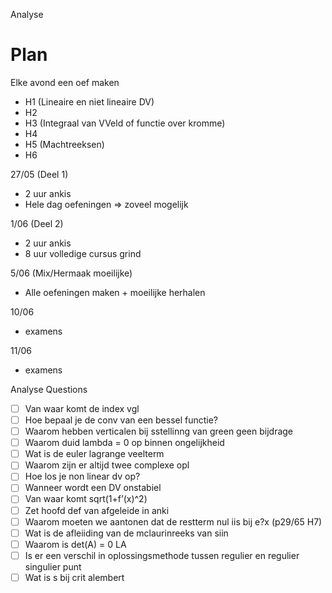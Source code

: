 Analyse

# Plan
Elke avond een oef maken 
- H1 (Lineaire en niet lineaire DV)
- H2
- H3 (Integraal van VVeld of functie over kromme)
- H4
- H5 (Machtreeksen)
- H6

27/05 (Deel 1)
- 2 uur ankis
- Hele dag oefeningen => zoveel mogelijk

1/06 (Deel 2)
- 2 uur ankis
- 8 uur volledige cursus grind

5/06 (Mix/Hermaak moeilijke)
- Alle oefeningen maken + moeilijke herhalen

10/06 
- examens

11/06
- examens

Analyse Questions

- [ ]  Van waar komt de index vgl
- [ ]  Hoe bepaal je de conv van een bessel functie?
- [ ]  Waarom hebben verticalen bij sstellinng van green geen bijdrage
- [ ]  Waarom duid lambda = 0 op binnen ongelijkheid
- [ ]  Wat is de euler lagrange veelterm
- [ ]  Waarom zijn er altijd twee complexe opl
- [ ]  Hoe los je non linear dv op?
- [ ]  Wanneer wordt een DV onstabiel
- [ ]  Van waar komt sqrt(1+f’(x)^2)
- [ ]  Zet hoofd def van afgeleide in anki
- [ ]  Waarom moeten we aantonen dat de restterm nul iis bij e?x (p29/65 H7)
- [ ]  Wat is de afleiiding van de mclaurinreeks van siin
- [ ]  Waarom is det(A) = 0 LA
- [ ]  Is er een verschil in oplossingsmethode tussen regulier en regulier singulier punt
- [ ]  Wat is s bij crit alembert
